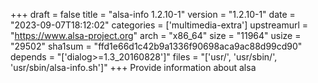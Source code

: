 +++
draft = false
title = "alsa-info 1.2.10-1"
version = "1.2.10-1"
date = "2023-09-07T18:12:02"
categories = ['multimedia-extra']
upstreamurl = "https://www.alsa-project.org"
arch = "x86_64"
size = "11964"
usize = "29502"
sha1sum = "ffd1e66d1c42b9a1336f90698aca9ac88d99cd90"
depends = "['dialog>=1.3_20160828']"
files = "['usr/', 'usr/sbin/', 'usr/sbin/alsa-info.sh']"
+++
Provide information about alsa